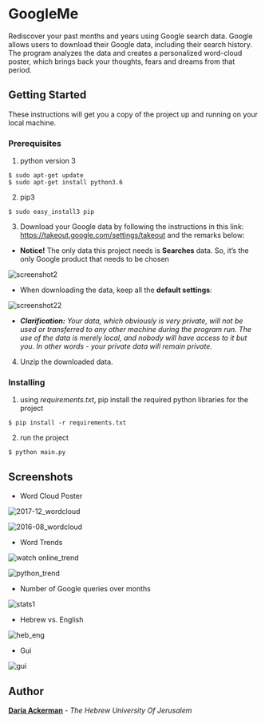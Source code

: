 # GoogleMe

Rediscover your past months and years using Google search data.
Google allows users to download their Google data, including their search history.
The program analyzes the data and creates a personalized word-cloud poster, which brings back your thoughts, fears and dreams from that period.

## Getting Started

These instructions will get you a copy of the project up and running on your local machine.

### Prerequisites

1. python version 3
```
$ sudo apt-get update
$ sudo apt-get install python3.6
```
2. pip3
```
$ sudo easy_install3 pip
```
3. Download your Google data by following the instructions in this link: https://takeout.google.com/settings/takeout and the remarks below:
- **Notice!** The only data this project needs is **Searches** data. So, it’s the only Google product that needs to be chosen
    
![screenshot2](https://user-images.githubusercontent.com/12940079/34079667-b70afe4c-e33a-11e7-9360-4afb6c7f951e.png)

- When downloading the data, keep all the **default settings**:

![screenshot22](https://user-images.githubusercontent.com/12940079/34079718-a91081a8-e33b-11e7-9db1-049df3c483c2.png)

- ***Clarification:** Your data, which obviously is very private, will not be used or transferred to any other machine during the program run. The use of the data is merely local, and nobody will have access to it but you. In other words - your private data will remain private.*

4. Unzip the downloaded data.

### Installing

1. using *requirements.txt*, pip install the required python libraries for the project
```
$ pip install -r requirements.txt
```
2. run the project
```
$ python main.py
```


## Screenshots

- Word Cloud Poster

![2017-12_wordcloud](https://user-images.githubusercontent.com/12940079/34080025-a5f5afde-e340-11e7-9c2f-60bc0c1faa79.png)

![2016-08_wordcloud](https://user-images.githubusercontent.com/12940079/34157576-e2013cf6-e4ca-11e7-8e0c-2fe852c72108.png)

- Word Trends

![watch online_trend](https://user-images.githubusercontent.com/12940079/34361162-6ed223c0-ea70-11e7-9efe-b28214bbf1e7.png)

![python_trend](https://user-images.githubusercontent.com/12940079/34361183-97598a86-ea70-11e7-959a-ca821af4103b.png)


- Number of Google queries over months

![stats1](https://user-images.githubusercontent.com/12940079/34079835-3c72f03c-e33e-11e7-9415-43b86113425b.png)

- Hebrew vs. English

![heb_eng](https://user-images.githubusercontent.com/12940079/34254999-43635a8c-e657-11e7-959f-6cd33c519f19.png)

- Gui

![gui](https://user-images.githubusercontent.com/12940079/34254963-245b91cc-e657-11e7-973d-0b04f072b387.png)


## Author

**[Daria Ackerman](https://www.linkedin.com/in/dariack/)** - *The Hebrew University Of Jerusalem*
